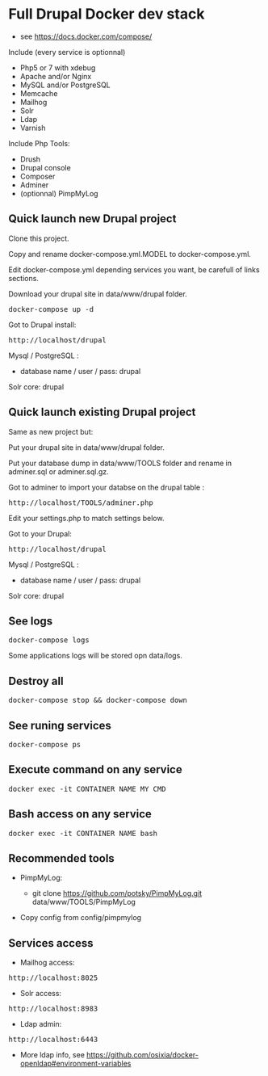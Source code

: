 # Full Drupal Docker dev stack

* see https://docs.docker.com/compose/

Include (every service is optionnal)
* Php5 or 7 with xdebug
* Apache and/or Nginx
* MySQL and/or PostgreSQL
* Memcache
* Mailhog
* Solr
* Ldap
* Varnish

Include Php Tools:
* Drush
* Drupal console
* Composer
* Adminer
* (optionnal) PimpMyLog

## Quick launch new Drupal project

Clone this project.

Copy and rename docker-compose.yml.MODEL to docker-compose.yml.

Edit docker-compose.yml depending services you want, be carefull of links sections.

Download your drupal site in data/www/drupal folder.

<pre>docker-compose up -d</pre>

Got to Drupal install:

<pre>http://localhost/drupal</pre>

Mysql / PostgreSQL :
* database name / user / pass: drupal

Solr core: drupal

## Quick launch existing Drupal project

Same as new project but:

Put your drupal site in data/www/drupal folder.

Put your database dump in data/www/TOOLS folder and rename in adminer.sql or adminer.sql.gz.

Got to adminer to import your databse on the drupal table :

<pre>http://localhost/TOOLS/adminer.php</pre>

Edit your settings.php to match settings below.

Got to your Drupal:

<pre>http://localhost/drupal</pre>

Mysql / PostgreSQL :
* database name / user / pass: drupal

Solr core: drupal

## See logs
<pre>docker-compose logs</pre>

Some applications logs will be stored opn data/logs.

## Destroy all
<pre>docker-compose stop && docker-compose down</pre>

## See runing services
<pre>docker-compose ps</pre>

## Execute command on any service
<pre>docker exec -it CONTAINER_NAME MY_CMD</pre>

## Bash access on any service
<pre>docker exec -it CONTAINER_NAME bash</pre>

## Recommended tools

- PimpMyLog:

  - git clone https://github.com/potsky/PimpMyLog.git data/www/TOOLS/PimpMyLog

 - Copy config from config/pimpmylog

## Services access

* Mailhog access:
<pre>http://localhost:8025</pre>
* Solr access:
<pre>http://localhost:8983</pre>
* Ldap admin:
<pre>http://localhost:6443</pre>
* More ldap info, see https://github.com/osixia/docker-openldap#environment-variables
